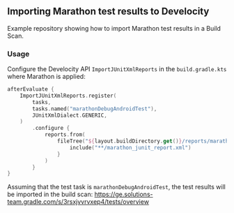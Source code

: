 ## Importing Marathon test results to Develocity
Example repository showing how to import Marathon test results in a Build Scan.

### Usage
Configure the Develocity API `ImportJUnitXmlReports` in the `build.gradle.kts` where Marathon is applied:
```kotlin
afterEvaluate {
    ImportJUnitXmlReports.register(
        tasks,
        tasks.named("marathonDebugAndroidTest"),
        JUnitXmlDialect.GENERIC,
    )
        .configure {
            reports.from(
                fileTree("${layout.buildDirectory.get()}/reports/marathon") {
                    include("**/marathon_junit_report.xml")
                }
            )
        }
}
```
Assuming that the test task is `marathonDebugAndroidTest`, the test results will be imported in the build scan:
https://ge.solutions-team.gradle.com/s/3rsxjvvrvxep4/tests/overview
